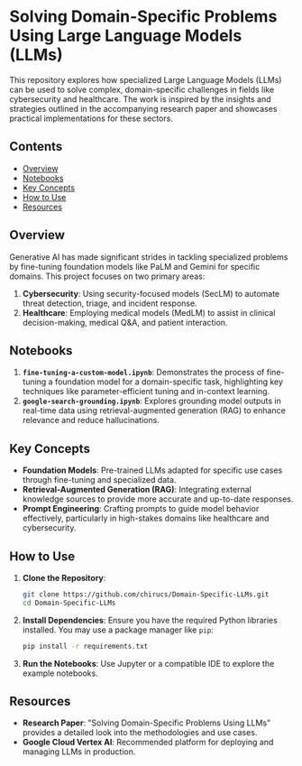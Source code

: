 # Solving Domain-Specific Problems Using Large Language Models (LLMs)

This repository explores how specialized Large Language Models (LLMs) can be used to solve complex, domain-specific challenges in fields like cybersecurity and healthcare. The work is inspired by the insights and strategies outlined in the accompanying research paper and showcases practical implementations for these sectors.

## Contents
- [Overview](#overview)
- [Notebooks](#notebooks)
- [Key Concepts](#key-concepts)
- [How to Use](#how-to-use)
- [Resources](#resources)

## Overview
Generative AI has made significant strides in tackling specialized problems by fine-tuning foundation models like PaLM and Gemini for specific domains. This project focuses on two primary areas:
1. **Cybersecurity**: Using security-focused models (SecLM) to automate threat detection, triage, and incident response.
2. **Healthcare**: Employing medical models (MedLM) to assist in clinical decision-making, medical Q&A, and patient interaction.

## Notebooks
1. **`fine-tuning-a-custom-model.ipynb`**: Demonstrates the process of fine-tuning a foundation model for a domain-specific task, highlighting key techniques like parameter-efficient tuning and in-context learning.
2. **`google-search-grounding.ipynb`**: Explores grounding model outputs in real-time data using retrieval-augmented generation (RAG) to enhance relevance and reduce hallucinations.

## Key Concepts
- **Foundation Models**: Pre-trained LLMs adapted for specific use cases through fine-tuning and specialized data.
- **Retrieval-Augmented Generation (RAG)**: Integrating external knowledge sources to provide more accurate and up-to-date responses.
- **Prompt Engineering**: Crafting prompts to guide model behavior effectively, particularly in high-stakes domains like healthcare and cybersecurity.

## How to Use
1. **Clone the Repository**:
   ```bash
   git clone https://github.com/chirucs/Domain-Specific-LLMs.git
   cd Domain-Specific-LLMs
   ```
2. **Install Dependencies**: Ensure you have the required Python libraries installed. You may use a package manager like `pip`:
   ```bash
   pip install -r requirements.txt
   ```
3. **Run the Notebooks**: Use Jupyter or a compatible IDE to explore the example notebooks.

## Resources
- **Research Paper**: "Solving Domain-Specific Problems Using LLMs" provides a detailed look into the methodologies and use cases.
- **Google Cloud Vertex AI**: Recommended platform for deploying and managing LLMs in production.

